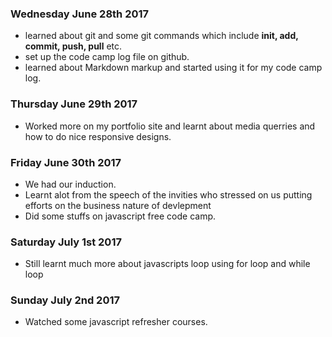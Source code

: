 ### Wednesday June 28th 2017
- learned about git and some git commands which include **init, add, commit, push, pull**  etc.
- set up the code camp log file on github.
- learned about Markdown markup and started using it for my code camp log.

### Thursday June 29th 2017
- Worked more on my portfolio site and learnt about media querries and how to do nice responsive designs.

### Friday June 30th 2017
- We had our induction.
- Learnt alot from the speech of the invities who stressed on us putting efforts on the business nature of devlepment
- Did some stuffs on javascript free code camp.

### Saturday July 1st 2017
- Still learnt much more about javascripts loop using for loop and while loop


### Sunday July 2nd 2017
- Watched some javascript refresher courses.

